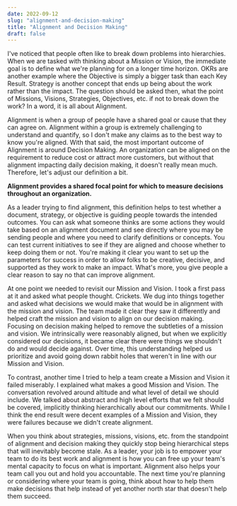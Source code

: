 ```yaml
---
date: 2022-09-12
slug: "alignment-and-decision-making"
title: "Alignment and Decision Making"
draft: false
---
```


I've noticed that people often like to break down problems into hierarchies. When we are tasked with thinking about a Mission or Vision, the immediate goal is to define what we're planning for on a longer time horizon. OKRs are another example where the Objective is simply a bigger task than each Key Result. Strategy is another concept that ends up being about the work rather than the impact. The question should be asked then, what the point of Missions, Visions, Strategies, Objectives, etc. if not to break down the work? In a word, it is all about Alignment.

Alignment is when a group of people have a shared goal or cause that they can agree on. Alignment within a group is extremely challenging to understand and quantify, so I don't make any claims as to the best way to know you're aligned. With that said, the most important outcome of Alignment is around Decision Making. An organization can be aligned on the requirement to reduce cost or attract more customers, but without that alignment impacting daily decision making, it doesn't really mean much. Therefore, let's adjust our definition a bit.

**Alignment provides a shared focal point for which to measure decisions throughout an organization.**

As a leader trying to find alignment, this definition helps to test whether a document, strategy, or objective is guiding people towards the intended outcomes. You can ask what someone thinks are some actions they would take based on an alignment document and see directly where you may be sending people and where you need to clarify definitions or concepts. You can test current initiatives to see if they are aligned and choose whether to keep doing them or not. You're making it clear you want to set up the parameters for success in order to allow folks to be creative, decisive, and supported as they work to make an impact. What's more, you give people a clear reason to say no that can improve alignment.

At one point we needed to revisit our Mission and Vision. I took a first pass at it and asked what people thought. Crickets. We dug into things together and asked what decisions we would make that would be in alignment with the mission and vision. The team made it clear they saw it differently and helped craft the mission and vision to align on our decision making. Focusing on decision making helped to remove the subtleties of a mission and vision. We intrinsically were reasonably aligned, but when we explicitly considered our decisions, it became clear there were things we shouldn't do and would decide against. Over time, this understanding helped us prioritize and avoid going down rabbit holes that weren't in line with our Mission and Vision.

To contrast, another time I tried to help a team create a Mission and Vision it failed miserably. I explained what makes a good Mission and Vision. The conversation revolved around altitude and what level of detail we should include. We talked about abstract and high level efforts that we felt should be covered, implicitly thinking hierarchically about our commitments. While I think the end result were decent examples of a Mission and Vision, they were failures because we didn't create alignment.

When you think about strategies, missions, visions, etc. from the standpoint of alignment and decision making they quickly stop being hierarchical steps that will inevitably become stale. As a leader, your job is to empower your team to do its best work and alignment is how you can free up your team's mental capacity to focus on what is important. Alignment also helps your team call you out and hold you accountable. The next time you're planning or considering where your team is going, think about how to help them make decisions that help instead of yet another north star that doesn't help them succeed.
